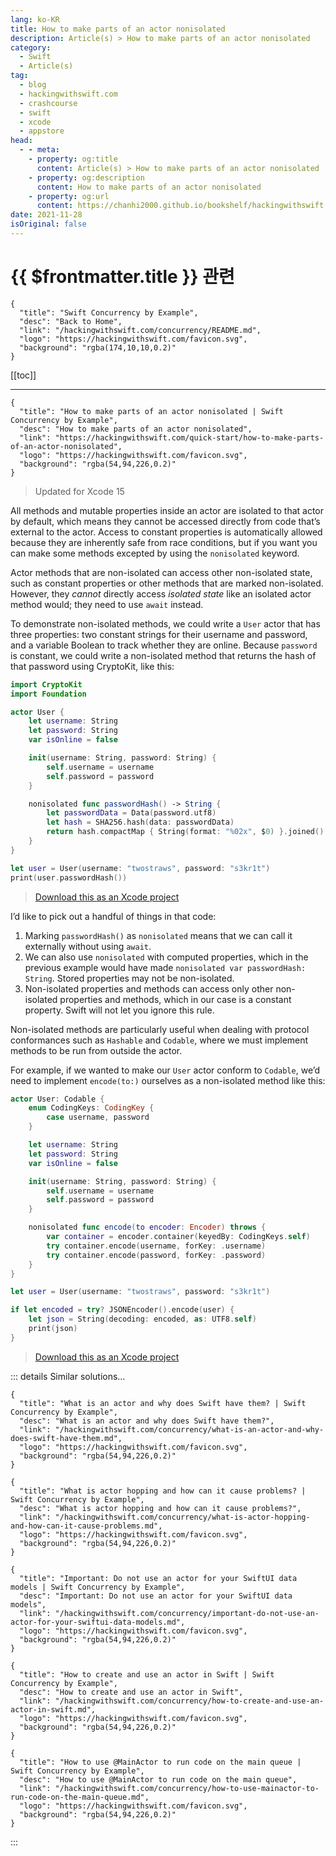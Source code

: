 ```yaml
---
lang: ko-KR
title: How to make parts of an actor nonisolated
description: Article(s) > How to make parts of an actor nonisolated
category:
  - Swift
  - Article(s)
tag: 
  - blog
  - hackingwithswift.com
  - crashcourse
  - swift
  - xcode
  - appstore
head:
  - - meta:
    - property: og:title
      content: Article(s) > How to make parts of an actor nonisolated
    - property: og:description
      content: How to make parts of an actor nonisolated
    - property: og:url
      content: https://chanhi2000.github.io/bookshelf/hackingwithswift.com/how-to-make-parts-of-an-actor-nonisolated.html
date: 2021-11-28
isOriginal: false
---
```


# {{ $frontmatter.title }} 관련

```component VPCard
{
  "title": "Swift Concurrency by Example",
  "desc": "Back to Home",
  "link": "/hackingwithswift.com/concurrency/README.md",
  "logo": "https://hackingwithswift.com/favicon.svg",
  "background": "rgba(174,10,10,0.2)"
}
```

[[toc]]

---

```component VPCard
{
  "title": "How to make parts of an actor nonisolated | Swift Concurrency by Example",
  "desc": "How to make parts of an actor nonisolated",
  "link": "https://hackingwithswift.com/quick-start/how-to-make-parts-of-an-actor-nonisolated", 
  "logo": "https://hackingwithswift.com/favicon.svg",
  "background": "rgba(54,94,226,0.2)"
}
```

> Updated for Xcode 15

All methods and mutable properties inside an actor are isolated to that actor by default, which means they cannot be accessed directly from code that’s external to the actor. Access to constant properties is automatically allowed because they are inherently safe from race conditions, but if you want you can make some methods excepted by using the `nonisolated` keyword.

Actor methods that are non-isolated can access other non-isolated state, such as constant properties or other methods that are marked non-isolated. However, they *cannot* directly access *isolated state* like an isolated actor method would; they need to use `await` instead.

To demonstrate non-isolated methods, we could write a `User` actor that has three properties: two constant strings for their username and password, and a variable Boolean to track whether they are online. Because `password` is constant, we could write a non-isolated method that returns the hash of that password using CryptoKit, like this:

```swift
import CryptoKit
import Foundation

actor User {
    let username: String
    let password: String
    var isOnline = false

    init(username: String, password: String) {
        self.username = username
        self.password = password
    }

    nonisolated func passwordHash() -> String {
        let passwordData = Data(password.utf8)
        let hash = SHA256.hash(data: passwordData)
        return hash.compactMap { String(format: "%02x", $0) }.joined()
    }
}

let user = User(username: "twostraws", password: "s3kr1t")
print(user.passwordHash())
```

> [<FontIcon icon="fas fa-file-zipper"/>Download this as an Xcode project](https://hackingwithswift.com/files/projects/concurrency/how-to-make-parts-of-an-actor-nonisolated-1.zip)

I’d like to pick out a handful of things in that code:

1. Marking `passwordHash()` as `nonisolated` means that we can call it externally without using `await`.
2. We can also use `nonisolated` with computed properties, which in the previous example would have made `nonisolated var passwordHash: String`. Stored properties may not be non-isolated.
3. Non-isolated properties and methods can access only other non-isolated properties and methods, which in our case is a constant property. Swift will not let you ignore this rule.

Non-isolated methods are particularly useful when dealing with protocol conformances such as `Hashable` and `Codable`, where we must implement methods to be run from outside the actor. 

For example, if we wanted to make our `User` actor conform to `Codable`, we’d need to implement `encode(to:)` ourselves as a non-isolated method like this:

```swift
actor User: Codable {
    enum CodingKeys: CodingKey {
        case username, password
    }

    let username: String
    let password: String
    var isOnline = false

    init(username: String, password: String) {
        self.username = username
        self.password = password
    }

    nonisolated func encode(to encoder: Encoder) throws {
        var container = encoder.container(keyedBy: CodingKeys.self)
        try container.encode(username, forKey: .username)
        try container.encode(password, forKey: .password)
    }
}

let user = User(username: "twostraws", password: "s3kr1t")

if let encoded = try? JSONEncoder().encode(user) {
    let json = String(decoding: encoded, as: UTF8.self)
    print(json)
}
```

> [<FontIcon icon="fas fa-file-zipper"/>Download this as an Xcode project](https://hackingwithswift.com/files/projects/concurrency/how-to-make-parts-of-an-actor-nonisolated-2.zip)

::: details Similar solutions…

```component VPCard
{
  "title": "What is an actor and why does Swift have them? | Swift Concurrency by Example",
  "desc": "What is an actor and why does Swift have them?",
  "link": "/hackingwithswift.com/concurrency/what-is-an-actor-and-why-does-swift-have-them.md",
  "logo": "https://hackingwithswift.com/favicon.svg",
  "background": "rgba(54,94,226,0.2)"
}
```

```component VPCard
{
  "title": "What is actor hopping and how can it cause problems? | Swift Concurrency by Example",
  "desc": "What is actor hopping and how can it cause problems?",
  "link": "/hackingwithswift.com/concurrency/what-is-actor-hopping-and-how-can-it-cause-problems.md",
  "logo": "https://hackingwithswift.com/favicon.svg",
  "background": "rgba(54,94,226,0.2)"
}
```

```component VPCard
{
  "title": "Important: Do not use an actor for your SwiftUI data models | Swift Concurrency by Example",
  "desc": "Important: Do not use an actor for your SwiftUI data models",
  "link": "/hackingwithswift.com/concurrency/important-do-not-use-an-actor-for-your-swiftui-data-models.md",
  "logo": "https://hackingwithswift.com/favicon.svg",
  "background": "rgba(54,94,226,0.2)"
}
```

```component VPCard
{
  "title": "How to create and use an actor in Swift | Swift Concurrency by Example",
  "desc": "How to create and use an actor in Swift",
  "link": "/hackingwithswift.com/concurrency/how-to-create-and-use-an-actor-in-swift.md",
  "logo": "https://hackingwithswift.com/favicon.svg",
  "background": "rgba(54,94,226,0.2)"
}
```

```component VPCard
{
  "title": "How to use @MainActor to run code on the main queue | Swift Concurrency by Example",
  "desc": "How to use @MainActor to run code on the main queue",
  "link": "/hackingwithswift.com/concurrency/how-to-use-mainactor-to-run-code-on-the-main-queue.md",
  "logo": "https://hackingwithswift.com/favicon.svg",
  "background": "rgba(54,94,226,0.2)"
}
```

:::

